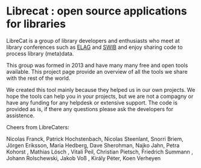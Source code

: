 # Librecat : open source applications for libraries 

LibreCat is a group of library developers and enthusiasts who meet at library conferences such as [ELAG](https://elag.org) and [SWIB](http://swib.org) and enjoy sharing code to process library (meta)data.

This group was formed in 2013 and have many many free and open tools available. This project page provide an overview of all the tools we share with the rest of the world.

We created this tool mainly because they helped us in our own projects. We hope the tools can help you in your projects, but we are not a compagny or have any funding for any helpdesk or extensive support. The code is provided as is, if there any questions please ask the developers for assistence.

Cheers from LibreCaters:

Nicolas Franck, Patrick Hochstenbach, Nicolas Steenlant, Snorri Briem, Jörgen Eriksson, Maria Hedberg, Dave Sherohman, Najko Jahn, Petra Kohorst , Mathias Lösch , Vitali Peil, Christian Pietsch, Friedrich Summann , Johann Rolschewski, Jakob Voß , Király Péter, Koen Verheyen